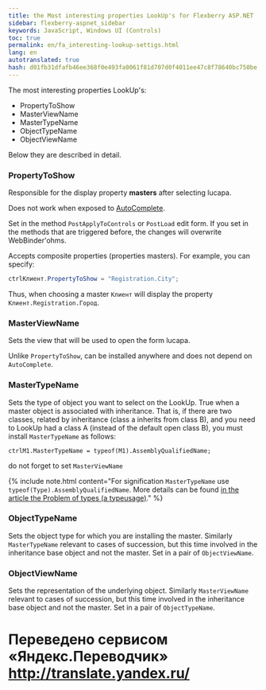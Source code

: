 ```yaml
--- 
title: the Most interesting properties LookUp's for Flexberry ASP.NET 
sidebar: flexberry-aspnet_sidebar 
keywords: JavaScript, Windows UI (Controls) 
toc: true 
permalink: en/fa_interesting-lookup-settigs.html 
lang: en 
autotranslated: true 
hash: d01fb31dfafb46ee368f0e493fa0061f81d707d0f4011ee47c8f78640bc750be 
--- 
```


The most interesting properties LookUp's: 

* PropertyToShow 
* MasterViewName 
* MasterTypeName 
* ObjectTypeName 
* ObjectViewName 

Below they are described in detail. 

### PropertyToShow 

Responsible for the display property __masters__ after selecting lucapa. 

Does not work when exposed to [AutoComplete](fa_predict-input-web.html). 

Set in the method `PostApplyToControls` or `PostLoad` edit form. If you set in the methods that are triggered before, the changes will overwrite WebBinder'ohms. 

Accepts composite properties (properties masters). For example, you can specify: 

```csharp
ctrlКлиент.PropertyToShow = "Registration.City";
``` 

Thus, when choosing a master `Клиент` will display the property `Клиент.Registration.Город`. 

### MasterViewName 

Sets the view that will be used to open the form lucapa. 

Unlike `PropertyToShow`, can be installed anywhere and does not depend on `AutoComplete`. 

### MasterTypeName 

Sets the type of object you want to select on the LookUp. True when a master object is associated with inheritance. That is, if there are two classes, related by inheritance (class a inherits from class B), and you need to LookUp had a class A (instead of the default open class B), you must install `MasterTypeName` as follows: 

```
ctrlM1.MasterTypeName = typeof(M1).AssemblyQualifiedName;
``` 

do not forget to set `MasterViewName` 

{% include note.html content="For signification `MasterTypeName` use `typeof(Type).AssemblyQualifiedName`. 
More details can be found [in the article the Problem of types (a typeusage)](fo_type-usage-problem.html)." %} 

### ObjectTypeName 

Sets the object type for which you are installing the master. 
Similarly `MasterTypeName` relevant to cases of succession, but this time involved in the inheritance base object and not the master. Set in a pair of `ObjectViewName`. 

### ObjectViewName 

Sets the representation of the underlying object. 
Similarly `MasterViewName` relevant to cases of succession, but this time involved in the inheritance base object and not the master. Set in a pair of `ObjectTypeName`.


 # Переведено сервисом «Яндекс.Переводчик» http://translate.yandex.ru/